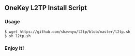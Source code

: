## OneKey L2TP Install Script

### Usage

```
$ wget https://github.com/shawnyu/l2tp/blob/master/l2tp.sh
$ sh l2tp.sh
```

### Enjoy it!